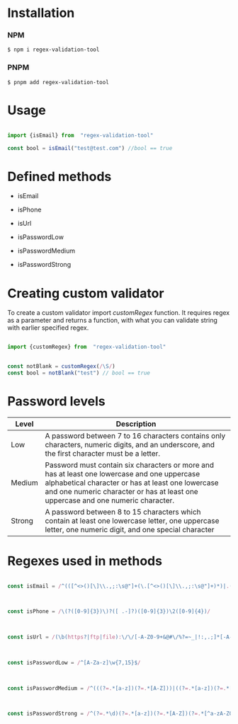 # Installation

### NPM
```
$ npm i regex-validation-tool
```

### PNPM
```
$ pnpm add regex-validation-tool
```
 
  

# Usage

```javascript

import {isEmail} from  "regex-validation-tool"

const bool = isEmail("test@test.com") //bool == true

```

  

# Defined methods

  
  

- isEmail

- isPhone

- isUrl

- isPasswordLow

- isPasswordMedium

- isPasswordStrong

   

# Creating custom validator

  

To create a custom validator import *customRegex* function. It requires regex as a parameter and returns a function, with what you can validate string with earlier specified regex.

  
  

```javascript

import {customRegex} from  "regex-validation-tool"
 

const notBlank = customRegex(/\S/)
const bool = notBlank("test") // bool == true

```

  

# Password levels

  
| Level | Description |
| -- | --|
| Low | A password between 7 to 16 characters contains only characters, numeric digits, and an underscore, and the first character must be a letter.|
|Medium| Password must contain six characters or more and has at least one lowercase and one uppercase alphabetical character or has at least one lowercase and one numeric character or has at least one uppercase and one numeric character. |
|Strong| A password between 8 to 15 characters which contain at least one lowercase letter, one uppercase letter, one numeric digit, and one special character |

  
  

# Regexes used in methods

```javascript

const isEmail = /^(([^<>()[\]\\.,;:\s@"]+(\.[^<>()[\]\\.,;:\s@"]+)*)|.(".+"))@((\[[0-9]{1,3}\.[0-9]{1,3}\.[0-9]{1,3}\.[0-9]{1,3}\])|(([a-zA-Z\-0-9]+\.)+[a-zA-Z]{2,}))$/

  

const isPhone = /\(?([0-9]{3})\)?([ .-]?)([0-9]{3})\2([0-9]{4})/

  

const isUrl = /(\b(https?|ftp|file):\/\/[-A-Z0-9+&@#\/%?=~_|!:,.;]*[-A-Z0-9+&@#\/%=~_|])/ig

  

const isPasswordLow = /^[A-Za-z]\w{7,15}$/

  

const isPasswordMedium = /^(((?=.*[a-z])(?=.*[A-Z]))|((?=.*[a-z])(?=.*[0-9]))|((?=.*[A-Z])(?=.*[0-9])))(?=.{6,})/

  

const isPasswordStrong = /^(?=.*\d)(?=.*[a-z])(?=.*[A-Z])(?=.*[^a-zA-Z0-9])(?!.*\s).{8,15}$/

```
